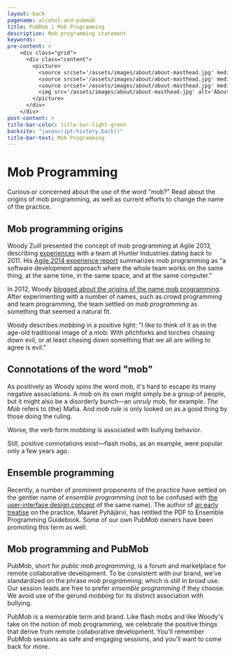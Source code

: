 ```yaml
---
layout: back
pagename: alcohol-and-pubmob
title: PubMob | Mob Programming
description: Mob programming statement
keywords:
pre-content: >
    <div class="grid">
      <div class="content">
        <picture>
          <source srcset='/assets/images/about/about-masthead.jpg' media='(max-width: 1080px)'>
          <source srcset='/assets/images/about/about-masthead.jpg' media='(min-width: 960px)'>
          <source srcset='/assets/images/about/about-masthead.jpg' media='(min-width: 830px'>
          <img src='/assets/images/about/about-masthead.jpg' alt='About PubMob'>
        </picture>
      </div>
    </div>
post-content: >
title-bar-color: title-bar-light-green
backsite: "javascript:history.back()"
title-bar-text: Mob Programming
---
```

# Mob Programming

Curious or concerned about the use of the word "mob?" Read about the origins of mob programming, as well as current efforts to change the name of the practice.

## Mob programming origins

Woody Zuill presented the concept of mob programming at Agile 2013, describing [experiences](https://www.agilealliance.org/glossary/mob-programming) with a team at Hunter Industries dating back to 2011. His [Agile 2014 experience report](https://www.agilealliance.org/resources/experience-reports/mob-programming-agile2014/) summarizes mob programming as "a software development approach where the whole team works on the same thing, at the same time, in the same space, and at the same computer."

In 2012, Woody [blogged about the origins of the name mob programming](https://mobprogramming.org/mob-programming-where-did-you-get-the-name/). After experimenting with a number of names, such as crowd programming and team programming, the team settled on <em>mob programming</em> as something that seemed a natural fit.

Woody describes <em>mobbing</em> in a positive light: "I like to think of it as in the age-old traditional image of a mob: With pitchforks and torches chasing down evil, or at least chasing down something that we all are willing to agree is evil."

## Connotations of the word "mob"

As positively as Woody spins the word mob, it's hard to escape its many negative associations. A mob on its own might simply be a group of people, but it might also be a disorderly bunch&mdash;an <em>unruly</em> mob, for example. <em>The Mob</em> refers to (the) Mafia. And <em>mob rule</em> is only looked on as a good thing by those doing the ruling.

Worse, the verb form <em>mobbing</em> is associated with bullying behavior.

Still, positive connotations exist&mdash;flash mobs, as an example, were popular only a few years ago.

## Ensemble programming

Recently, a number of prominent proponents of the practice have settled on the gentler name of <em>ensemble programming</em> (not to be confused with [the user-interface design concept](https://www.techopedia.com/definition/30922/ensemble-programming) of the same name). The author of [an early treatise](https://mobprogrammingguidebook.xyz) on the practice, Maaret Pyhäjärvi, has retitled the PDF to Ensemble Programming Guidebook. Some of our own PubMob owners have been promoting this term as well. 

## Mob programming and PubMob

PubMob, short for <em>public mob programming</em>, is a forum and marketplace for remote collaborative development. To be consistent with our brand, we've standardized on the phrase <em>mob programming</em>, which is still in broad use. Our session leads are free to prefer <em>ensemble programming</em> if they choose. We avoid use of the gerund <em>mobbing</em> for its distinct association with bullying.

PubMob is a memorable term and brand. Like flash mobs and like Woody's take on the notion of mob programming, we celebrate the positive things that derive from remote collaborative development. You'll remember PubMob sessions as safe and engaging sessions, and you'll want to come back for more.


